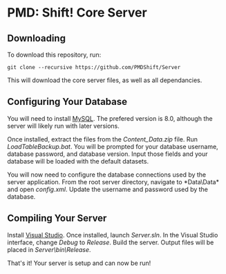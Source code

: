 # PMD: Shift! Core Server

## Downloading

To download this repository, run:
```
git clone --recursive https://github.com/PMDShift/Server
```

This will download the core server files, as well as all dependancies.

## Configuring Your Database

You will need to install [MySQL](http://dev.mysql.com/downloads/mysql/). The prefered version is 8.0, although the server will likely run with later versions.

Once installed, extract the files from the *Content_Data.zip* file. 
Run *LoadTableBackup.bat*. You will be prompted for your database username, database password, and database version. Input those fields and your database will be loaded with the default datasets.

You will now need to configure the database connections used by the server application. From the root server directory, navigate to *Data\Data\* and open *config.xml*. Update the username and password used by the database.

## Compiling Your Server

Install [Visual Studio](https://www.visualstudio.com). Once installed, launch *Server.sln*. In the Visual Studio interface, change *Debug* to *Release*. Build the server. Output files will be placed in *Server\bin\Release*.

That's it! Your server is setup and can now be run!

